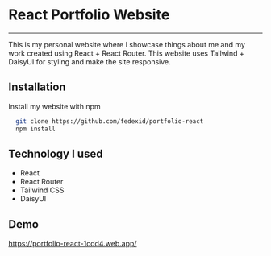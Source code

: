 # React Portfolio Website

---

This is my personal website where I showcase things about me and my work created using React + React Router. This website uses Tailwind + DaisyUI for styling and make the site responsive.

## Installation

Install my website with npm

```bash
  git clone https://github.com/fedexid/portfolio-react
  npm install
```

## Technology I used

- React
- React Router
- Tailwind CSS
- DaisyUI

## Demo

https://portfolio-react-1cdd4.web.app/
